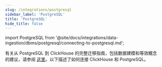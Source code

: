 ```yaml
---
slug: /integrations/postgresql
sidebar_label: 'PostgreSQL'
title: 'PostgreSQL'
hide_title: false
---
```


import PostgreSQL from '@site/docs/integrations/data-ingestion/dbms/postgresql/connecting-to-postgresql.md';

有关从 PostgreSQL 到 ClickHouse 的完整迁移指南，包括数据建模和等效概念的建议，请参阅 [这里](/migrations/postgresql/overview)。以下描述了如何连接 ClickHouse 和 PostgreSQL。

<PostgreSQL/>
